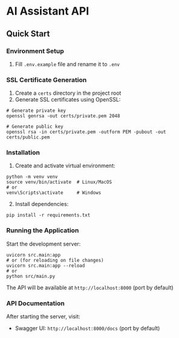 # AI Assistant API

## Quick Start

### Environment Setup
1. Fill `.env.example` file and rename it to `.env`

### SSL Certificate Generation
1. Create a `certs` directory in the project root
2. Generate SSL certificates using OpenSSL:
```shell
# Generate private key
openssl genrsa -out certs/private.pem 2048

# Generate public key
openssl rsa -in certs/private.pem -outform PEM -pubout -out certs/public.pem
```

### Installation
1. Create and activate virtual environment:
```shell
python -m venv venv
source venv/bin/activate  # Linux/MacOS
# or
venv\Scripts\activate     # Windows
```

2. Install dependencies:
```shell
pip install -r requirements.txt
```

### Running the Application
Start the development server:
```shell
uvicorn src.main:app
# or (for reloading on file changes)
uvicorn src.main:app --reload
# or
python src/main.py
```

The API will be available at `http://localhost:8000` (port by default)

### API Documentation
After starting the server, visit:
- Swagger UI: `http://localhost:8000/docs` (port by default)
